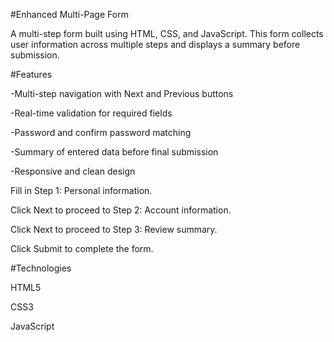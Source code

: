 #Enhanced Multi-Page Form

A multi-step form built using HTML, CSS, and JavaScript. This form collects user information across multiple steps and displays a summary before submission.

#Features

-Multi-step navigation with Next and Previous buttons

-Real-time validation for required fields

-Password and confirm password matching

-Summary of entered data before final submission

-Responsive and clean design


Fill in Step 1: Personal information.

Click Next to proceed to Step 2: Account information.

Click Next to proceed to Step 3: Review summary.

Click Submit to complete the form.

#Technologies

HTML5

CSS3

JavaScript

